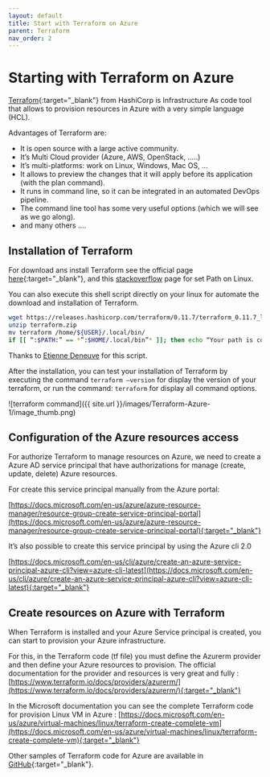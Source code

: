 ```yaml
---
layout: default
title: Start with Terraform on Azure
parent: Terraform
nav_order: 2
---
```



# Starting with Terraform on Azure #

[Terrafom](https://www.terraform.io/){:target="_blank"} from HashiCorp is Infrastructure As code tool that allows to provision resources in Azure with a very simple language (HCL).

Advantages of Terraform are:

- It is open source with a large active community.
- It’s Multi Cloud provider (Azure, AWS, OpenStack, …..)
- It’s multi-platforms: work on Linux, Windows, Mac OS, …
- It allows to preview the changes that it will apply before its application (with the plan command).
- It runs in command line, so it can be integrated in an automated DevOps pipeline.
- The command line tool has some very useful options (which we will see as we go along).
- and many others ….

## Installation of Terraform

For download ans install Terraform see the official page [here](https://www.terraform.io/downloads.html){:target="_blank"}, and this [stackoverflow](https://stackoverflow.com/questions/14637979/how-to-permanently-set-path-on-linux-unix) page for set Path on Linux.

You can also execute this shell script directly on your linux for automate the download and installation of Terraform.

```bash
wget https://releases.hashicorp.com/terraform/0.11.7/terraform_0.11.7_linux_amd64.zip -O terraform.zip
unzip terraform.zip
mv terraform /home/${USER}/.local/bin/
if [[ “:$PATH:” == *”:$HOME/.local/bin”* ]]; then echo “Your path is correctly set” else PATH=$PATH:/home/${USER}/.local/bin export PATH fi
```

Thanks to [Etienne Deneuve](https://etienne.deneuve.xyz/2018/06/26/documentation-as-code/) for this script.

After the installation, you can test your installation of Terraform by executing the command `terraform –version` for display the version of your terraform, or run the command: `terraform` for display all command options.

![terraform command]({{ site.url }}/images/Terraform-Azure-1/image_thumb.png)

## Configuration of the Azure resources access

For authorize Terraform to manage resources on Azure, we need to create a Azure AD service principal that have authorizations for manage (create, update, delete) Azure resources.

For create this service principal manually from the Azure portal:

[https://docs.microsoft.com/en-us/azure/azure-resource-manager/resource-group-create-service-principal-portal](https://docs.microsoft.com/en-us/azure/azure-resource-manager/resource-group-create-service-principal-portal){:target="_blank"}

It’s also possible to create this service principal by using the Azure cli 2.0

[https://docs.microsoft.com/en-us/cli/azure/create-an-azure-service-principal-azure-cli?view=azure-cli-latest](https://docs.microsoft.com/en-us/cli/azure/create-an-azure-service-principal-azure-cli?view=azure-cli-latest){:target="_blank"}

## Create resources on Azure with Terraform

When Terraform is installed and your Azure Service principal is created, you can start to provision your Azure infrastructure.

For this, in the Terraform code (tf file) you must define the Azurerm provider and then define your Azure resources to provision.
The official documentation for the provider and resources is very great and fully : [https://www.terraform.io/docs/providers/azurerm/](https://www.terraform.io/docs/providers/azurerm/){:target="_blank"}

In the Microsoft documentation you can see the complete Terraform code for provision Linux VM in Azure : [https://docs.microsoft.com/en-us/azure/virtual-machines/linux/terraform-create-complete-vm](https://docs.microsoft.com/en-us/azure/virtual-machines/linux/terraform-create-complete-vm){:target="_blank"}

Other samples of Terraform code for Azure are available in [GitHub](https://github.com/terraform-providers/terraform-provider-azurerm/tree/master/examples){:target="_blank"}.
